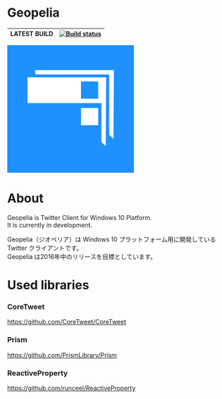 # Geopelia


|LATEST BUILD|[![Build status](https://ci.appveyor.com/api/projects/status/t570kwboih8owrbs/branch/master?svg=true)](https://ci.appveyor.com/project/tomoyashibata/geopelia/branch/master)|
|---|---|

![Draft Logo](Geopelia/Assets/Images/DraftLogo.png)

# About
Geopelia is Twitter Client for Windows 10 Platform.  
It is currently in development.

Geopelia（ジオペリア）は Windows 10 プラットフォーム用に開発している Twitter クライアントです。  
Geopelia は2016年中のリリースを目標としています。

# Used libraries
### CoreTweet
https://github.com/CoreTweet/CoreTweet
### Prism
https://github.com/PrismLibrary/Prism
### ReactiveProperty
https://github.com/runceel/ReactiveProperty
